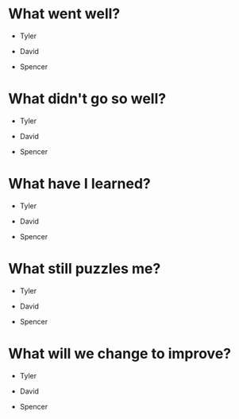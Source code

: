 # What went well?   
* Tyler   


* David   


* Spencer   

# What didn't go so well?   
* Tyler   


* David   


* Spencer   

# What have I learned?   
* Tyler   


* David   


* Spencer   

# What still puzzles me?   
* Tyler   


* David   


* Spencer   

# What will we change to improve?   
* Tyler   


* David   


* Spencer   